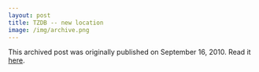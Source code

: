 ```yaml
---
layout: post
title: TZDB -- new location
image: /img/archive.png
---
```

This archived post was originally published on September 16, 2010. Read it [here](/alex.ciobanu.org/index42a9.html).

